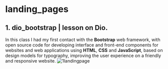 # landing_pages

## 1. dio_bootstrap | lesson on Dio.
In this class I had my first contact with the <strong>Bootstrap</strong> web framework, with open source code for developing interface and front-end components for websites and web applications using <strong>HTML</strong>, <strong>CSS</strong> and <strong>JavaScript</strong>, based on design models for typography, improving the user experience on a friendly and responsive website.
![1landingpage](https://user-images.githubusercontent.com/99212007/163655070-8dd1266c-1e36-43b5-8b26-f5ff8b625672.png)
